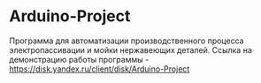 # Arduino-Project
Программа для автоматизации производственного процесса электропассивации и мойки нержавеющих деталей.
Cсылка на демонстрацию работы программы - https://disk.yandex.ru/client/disk/Arduino-Project
